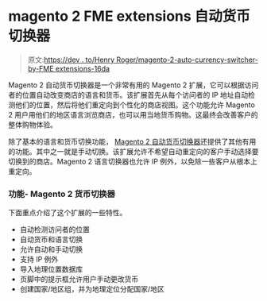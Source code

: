 # magento 2 FME extensions 自动货币切换器

> 原文:[https://dev . to/Henry Roger/magento-2-auto-currency-switcher-by-FME extensions-16da](https://dev.to/henryroger/magento-2-auto-currency-switcher-by-fmeextensions-16da)

Magento 2 自动货币切换器是一个非常有用的 Magento 2 扩展，它可以根据访问者的位置自动改变商店的语言和货币。该扩展首先从每个访问者的 IP 地址自动检测他们的位置，然后将他们重定向到个性化的商店视图。这个功能允许 Magento 2 用户用他们的地区语言浏览商店，也可以用当地货币购物。这最终会改善客户的整体购物体验。

除了基本的语言和货币切换功能， [Magento 2 自动货币切换器](https://www.fmeextensions.com/geo-ip-default-language-currency-magento-2.html)还提供了其他有用的功能。其中之一就是手动切换。该扩展允许不希望自动重定向的客户手动选择要切换到的商店。Magento 2 语言切换器也允许 IP 例外，以免除一些客户从根本上重定向。

### [](#features-magento-2-currency-switcher)功能- Magento 2 货币切换器

下面重点介绍了这个扩展的一些特性。

*   自动检测访问者的位置
*   自动货币和语言切换
*   允许自动和手动切换
*   支持 IP 例外
*   导入地理位置数据库
*   页脚中的提示框允许用户手动更改货币
*   创建国家/地区组，并为地理定位分配国家/地区